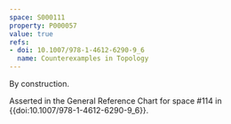 ```yaml
---
space: S000111
property: P000057
value: true
refs:
- doi: 10.1007/978-1-4612-6290-9_6
  name: Counterexamples in Topology
---
```


By construction.

Asserted in the General Reference Chart for space #114 in
{{doi:10.1007/978-1-4612-6290-9_6}}.
